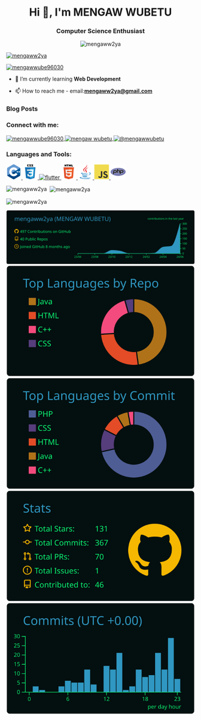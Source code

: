 <h1 align="center">Hi 👋, I'm MENGAW WUBETU</h1>
<h3 align="center">Computer Science Enthusiast</h3>

<p align="center"> 
  <img src="https://komarev.com/ghpvc/?username=mengaww2ya&label=Profile%20views&color=0e75b6&style=flat" alt="mengaww2ya" /> 
</p>

<p align="left"> 
  <a href="https://github.com/ryo-ma/github-profile-trophy">
    <img src="https://github-profile-trophy.vercel.app/?username=mengaww2ya" alt="mengaww2ya" />
  </a> 
</p>

<p align="left"> 
  <a href="https://twitter.com/mengawwube96030" target="blank">
    <img src="https://img.shields.io/twitter/follow/mengawwube96030?logo=twitter&style=for-the-badge" alt="mengawwube96030" />
  </a> 
</p>

- 🌱 I’m currently learning **Web Development**

- 📫 How to reach me - email:**mengaww2ya@gmail.com**

### Blog Posts
<!-- BLOG-POST-LIST:START -->
<!-- BLOG-POST-LIST:END -->

<h3 align="left">Connect with me:</h3>
<p align="left">
  <a href="https://twitter.com/mengawwube96030" target="blank">
    <img align="center" src="https://raw.githubusercontent.com/rahuldkjain/github-profile-readme-generator/master/src/images/icons/Social/twitter.svg" alt="mengawwube96030" height="30" width="40" />
  </a>
  <a href="https://fb.com/mengaw.wubetu" target="blank">
    <img align="center" src="https://raw.githubusercontent.com/rahuldkjain/github-profile-readme-generator/master/src/images/icons/Social/facebook.svg" alt="mengaw wubetu" height="30" width="40" />
  </a>
  <a href="https://medium.com/@mengawwubetu" target="blank">
    <img align="center" src="https://raw.githubusercontent.com/rahuldkjain/github-profile-readme-generator/master/src/images/icons/Social/medium.svg" alt="@mengawwubetu" height="30" width="40" />
  </a>
</p>

<h3 align="left">Languages and Tools:</h3>
<p align="left"> 
  <a href="https://www.w3schools.com/cpp/" target="_blank" rel="noreferrer">
    <img src="https://raw.githubusercontent.com/devicons/devicon/master/icons/cplusplus/cplusplus-original.svg" alt="cplusplus" width="40" height="40"/>
  </a> 
  <a href="https://www.w3schools.com/css/" target="_blank" rel="noreferrer"> 
    <img src="https://raw.githubusercontent.com/devicons/devicon/master/icons/css3/css3-original-wordmark.svg" alt="css3" width="40" height="40"/> 
  </a> 
  <a href="https://flutter.dev" target="_blank" rel="noreferrer"> 
    <img src="https://www.vectorlogo.zone/logos/flutterio/flutterio-icon.svg" alt="flutter" width="40" height="40"/> 
  </a> 
  <a href="https://www.w3.org/html/" target="_blank" rel="noreferrer"> 
    <img src="https://raw.githubusercontent.com/devicons/devicon/master/icons/html5/html5-original-wordmark.svg" alt="html5" width="40" height="40"/> 
  </a> 
  <a href="https://www.java.com" target="_blank" rel="noreferrer"> 
    <img src="https://raw.githubusercontent.com/devicons/devicon/master/icons/java/java-original.svg" alt="java" width="40" height="40"/> 
  </a> 
  <a href="https://developer.mozilla.org/en-US/docs/Web/JavaScript" target="_blank" rel="noreferrer"> 
    <img src="https://raw.githubusercontent.com/devicons/devicon/master/icons/javascript/javascript-original.svg" alt="javascript" width="40" height="40"/> 
  </a> 
  <a href="https://www.php.net" target="_blank" rel="noreferrer"> 
    <img src="https://raw.githubusercontent.com/devicons/devicon/master/icons/php/php-original.svg" alt="php" width="40" height="40"/> 
  </a> 
</p>

<p>
  <img align="left" src="https://github-readme-stats.vercel.app/api/top-langs?username=mengaww2ya&show_icons=true&locale=en&layout=compact" alt="mengaww2ya" />
</p>

<p>&nbsp;
  <img align="center" src="https://github-readme-stats.vercel.app/api?username=mengaww2ya&show_icons=true&locale=en" alt="mengaww2ya" />
</p>

<p>
  <img align="center" src="https://github-readme-streak-stats.herokuapp.com/?user=mengaww2ya&" alt="mengaww2ya" />
</p>

[![](https://raw.githubusercontent.com/mengaww2ya/mengish/master/profile-summary-card-output/blue_green/0-profile-details.svg)](https://github.com/vn7n24fzkq/github-profile-summary-cards)
[![](https://raw.githubusercontent.com/mengaww2ya/mengish/master/profile-summary-card-output/blue_green/1-repos-per-language.svg)](https://github.com/vn7n24fzkq/github-profile-summary-cards) 
[![](https://raw.githubusercontent.com/mengaww2ya/mengish/master/profile-summary-card-output/blue_green/2-most-commit-language.svg)](https://github.com/vn7n24fzkq/github-profile-summary-cards)
[![](https://raw.githubusercontent.com/mengaww2ya/mengish/master/profile-summary-card-output/blue_green/3-stats.svg)](https://github.com/vn7n24fzkq/github-profile-summary-cards) 
[![](https://raw.githubusercontent.com/mengaww2ya/mengish/master/profile-summary-card-output/blue_green/4-productive-time.svg)](https://github.com/vn7n24fzkq/github-profile-summary-cards)
